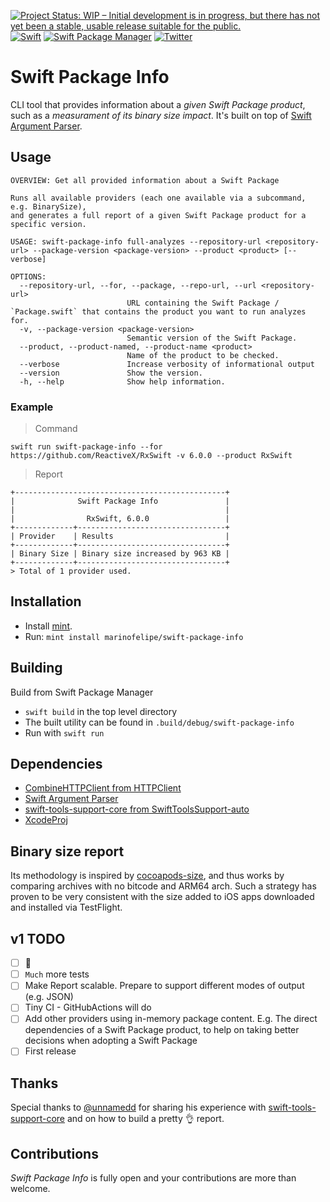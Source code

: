 [![Project Status: WIP – Initial development is in progress, but there has not yet been a stable, usable release suitable for the public.](https://www.repostatus.org/badges/latest/wip.svg)](https://www.repostatus.org/#wip)
<a href="https://swift.org"><img src="https://img.shields.io/badge/Swift-5.3-orange.svg?style=flat" alt="Swift" /></a>
[![Swift Package Manager](https://rawgit.com/jlyonsmith/artwork/master/SwiftPackageManager/swiftpackagemanager-compatible.svg)](https://swift.org/package-manager/)
[![Twitter](https://img.shields.io/badge/twitter-@_marinofelipe-blue.svg?style=flat)](https://twitter.com/_marinofelipe)

# Swift Package Info
CLI tool that provides information about a *given Swift Package product*, such as a *measurament of its binary size impact*.
It's built on top of [Swift Argument Parser](https://github.com/apple/swift-argument-parser).

## Usage
```
OVERVIEW: Get all provided information about a Swift Package

Runs all available providers (each one available via a subcommand, e.g. BinarySize),
and generates a full report of a given Swift Package product for a specific version.

USAGE: swift-package-info full-analyzes --repository-url <repository-url> --package-version <package-version> --product <product> [--verbose]

OPTIONS:
  --repository-url, --for, --package, --repo-url, --url <repository-url>
                          URL containing the Swift Package / `Package.swift` that contains the product you want to run analyzes for. 
  -v, --package-version <package-version>
                          Semantic version of the Swift Package. 
  --product, --product-named, --product-name <product>
                          Name of the product to be checked. 
  --verbose               Increase verbosity of informational output 
  --version               Show the version.
  -h, --help              Show help information.
```

### Example
> Command
```
swift run swift-package-info --for https://github.com/ReactiveX/RxSwift -v 6.0.0 --product RxSwift
```
> Report
```
+-----------------------------------------------+
|              Swift Package Info               |
|                                               |
|                RxSwift, 6.0.0                 |
+-------------+---------------------------------+
| Provider    | Results                         |
+-------------+---------------------------------+
| Binary Size | Binary size increased by 963 KB |
+-------------+---------------------------------+
> Total of 1 provider used.
```

## Installation
* Install [mint](https://github.com/yonaskolb/Mint).
* Run: `mint install marinofelipe/swift-package-info`

## Building
Build from Swift Package Manager

* `swift build` in the top level directory 
* The built utility can be found in `.build/debug/swift-package-info`
* Run with `swift run`

## Dependencies
* [CombineHTTPClient from HTTPClient](https://github.com/marinofelipe/http_client/blob/main/Package.swift)
* [Swift Argument Parser](https://github.com/apple/swift-argument-parser)
* [swift-tools-support-core from SwiftToolsSupport-auto](https://github.com/apple/swift-tools-support-core/blob/main/Package.swift)
* [XcodeProj](https://github.com/tuist/XcodeProj.git)

## Binary size report
Its methodology is inspired by [cocoapods-size](https://github.com/google/cocoapods-size), and thus works by comparing archives with no bitcode and ARM64 arch.
Such a strategy has proven to be very consistent with the size added to iOS apps downloaded and installed via TestFlight.

## v1 TODO
* [ ] 💅
* [ ] `Much` more tests
* [ ] Make Report scalable. Prepare to support different modes of output (e.g. JSON)
* [ ] Tiny CI - GitHubActions will do
* [ ] Add other providers using in-memory package content. E.g. The direct dependencies of a Swift Package product, to help on taking better decisions when adopting a Swift Package
* [ ] First release 

## Thanks
Special thanks to [@unnamedd](https://github.com/unnamedd) for sharing his experience with [swift-tools-support-core](https://github.com/apple/swift-tools-support-core) and on how to build a pretty 👌 report.

## Contributions
*Swift Package Info* is fully open and your contributions are more than welcome.